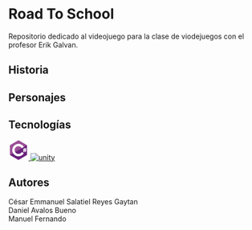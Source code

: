 # Road To School
Repositorio dedicado al videojuego para la clase de viodejuegos con el profesor Erik Galvan.

## Historia

## Personajes

## Tecnologías
<p align="left"> <a href="https://www.w3schools.com/cs/" target="_blank" rel="noreferrer"> <img src="https://raw.githubusercontent.com/devicons/devicon/master/icons/csharp/csharp-original.svg" alt="csharp" width="40" height="40"/> </a> <a href="https://unity.com/" target="_blank" rel="noreferrer"> <img src="https://www.vectorlogo.zone/logos/unity3d/unity3d-icon.svg" alt="unity" width="40" height="40"/> </a> </p>

## Autores
César Emmanuel Salatiel Reyes Gaytan  
Daniel Avalos Bueno  
Manuel Fernando  
